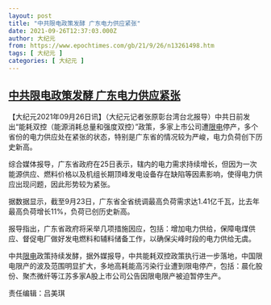 ```yaml
---
layout: post
title: "中共限电政策发酵 广东电力供应紧张"
date: 2021-09-26T12:37:03.000Z
author: 大纪元
from: https://www.epochtimes.com/gb/21/9/26/n13261498.htm
tags: [ 大纪元 ]
categories: [ 大纪元 ]
---
```

<!--1632659823000-->
[中共限电政策发酵 广东电力供应紧张](https://www.epochtimes.com/gb/21/9/26/n13261498.htm)
------

<div>
<p>【大纪元2021年09月26日讯】（大纪元记者张原彰台湾台北报导）中共日前发出“能耗双控（能源消耗总量和强度双控）”政策，多家上市公司遭<a href="https://www.epochtimes.com/gb/tag/%E9%99%90%E7%94%B5.html">限电</a>停产，多个省份的电力供应处在紧张的状态，特别是广东省的情况较为严峻，电力负荷创下历史新高。</p><p>综合媒体报导，广东省政府在25日表示，辖内的电力需求持续增长，但因为一次能源供应、燃料价格以及机组长期顶峰发电设备存在缺陷等因素影响，使得电力供应出现问题，因此形势较为紧张。</p><p>据数据显示，截至9月23日，广东省全省统调最高负荷需求达1.41亿千瓦，比去年最高负荷增长11%，负荷已创历史新高。</p><p>报导指出，广东省政府将采举几项措施因应，包括：增加电力供给，保障电煤供应、督促电厂做好发电燃料和辅料储备工作，以确保尖峰时段的电力供给无虞。</p><p>中共<a href="https://www.epochtimes.com/gb/tag/%E9%99%90%E7%94%B5.html">限电</a>政策持续发酵，据外媒报导，中共能耗双控政策执行进一步落地，中国限电限产的波及范围明显扩大，多地高耗能高污染行业遭到限电停产，包括：晨化股份、聚杰微纤等江苏多家A股上市公司公告因限电限产被迫暂停生产。</p><p>责任编辑：吕美琪</p>
</div>
